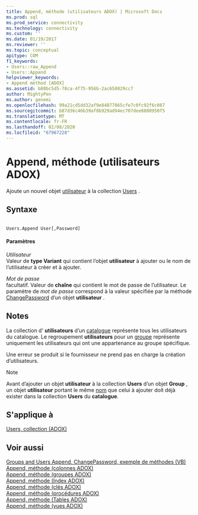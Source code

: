 ```yaml
---
title: Append, méthode (utilisateurs ADOX) | Microsoft Docs
ms.prod: sql
ms.prod_service: connectivity
ms.technology: connectivity
ms.custom: ''
ms.date: 01/19/2017
ms.reviewer: ''
ms.topic: conceptual
apitype: COM
f1_keywords:
- Users::raw_Append
- Users::Append
helpviewer_keywords:
- Append method [ADOX]
ms.assetid: b80bc5d5-78ca-4f75-956b-2ac658029cc7
author: MightyPen
ms.author: genemi
ms.openlocfilehash: 99a21cd5dd32af9e84877865cfe7c0fc92f6c087
ms.sourcegitcommit: b87d36c46b39af8b929ad94ec707dee8800950f5
ms.translationtype: MT
ms.contentlocale: fr-FR
ms.lasthandoff: 02/08/2020
ms.locfileid: "67967228"
---
```

# <a name="append-method-adox-users"></a>Append, méthode (utilisateurs ADOX)
Ajoute un nouvel objet [utilisateur](../../../ado/reference/adox-api/user-object-adox.md) à la collection [Users](../../../ado/reference/adox-api/users-collection-adox.md) .  
  
## <a name="syntax"></a>Syntaxe  
  
```  
  
Users.Append User[,Password]  
```  
  
#### <a name="parameters"></a>Paramètres  
 *Utilisateur*  
 Valeur de **type Variant** qui contient l’objet **utilisateur** à ajouter ou le nom de l’utilisateur à créer et à ajouter.  
  
 *Mot de passe*  
 facultatif. Valeur de **chaîne** qui contient le mot de passe de l’utilisateur. Le paramètre de *mot de passe* correspond à la valeur spécifiée par la méthode [ChangePassword](../../../ado/reference/adox-api/changepassword-method-adox.md) d’un objet **utilisateur** .  
  
## <a name="remarks"></a>Notes  
 La collection d' **utilisateurs** d’un [catalogue](../../../ado/reference/adox-api/catalog-object-adox.md) représente tous les utilisateurs du catalogue. Le regroupement **utilisateurs** pour un [groupe](../../../ado/reference/adox-api/group-object-adox.md) représente uniquement les utilisateurs qui ont une appartenance au groupe spécifique.  
  
 Une erreur se produit si le fournisseur ne prend pas en charge la création d’utilisateurs.  
  
> [!NOTE]
>  Avant d’ajouter un objet **utilisateur** à la collection **Users** d’un objet **Group** , un objet **utilisateur** portant le même [nom](../../../ado/reference/adox-api/name-property-adox.md) que celui à ajouter doit déjà exister dans la collection **Users** du **catalogue**.  
  
## <a name="applies-to"></a>S'applique à  
 [Users, collection (ADOX)](../../../ado/reference/adox-api/users-collection-adox.md)  
  
## <a name="see-also"></a>Voir aussi  
 [Groups and Users Append, ChangePassword, exemple de méthodes (VB)](../../../ado/reference/adox-api/groups-and-users-append-changepassword-methods-example-vb.md)   
 [Append, méthode (colonnes ADOX)](../../../ado/reference/adox-api/append-method-adox-columns.md)   
 [Append, méthode (groupes ADOX)](../../../ado/reference/adox-api/append-method-adox-groups.md)   
 [Append, méthode (Index ADOX)](../../../ado/reference/adox-api/append-method-adox-indexes.md)   
 [Append, méthode (clés ADOX)](../../../ado/reference/adox-api/append-method-adox-keys.md)   
 [Append, méthode (procédures ADOX)](../../../ado/reference/adox-api/append-method-adox-procedures.md)   
 [Append, méthode (Tables ADOX)](../../../ado/reference/adox-api/append-method-adox-tables.md)   
 [Append, méthode (vues ADOX)](../../../ado/reference/adox-api/append-method-adox-views.md)
